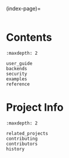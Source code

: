 (index-page)=
```{include} ../README.md
```

# Contents
```{toctree}
:maxdepth: 2

user_guide
backends
security
examples
reference
```

# Project Info
```{toctree}
:maxdepth: 2

related_projects
contributing
contributors
history
```

